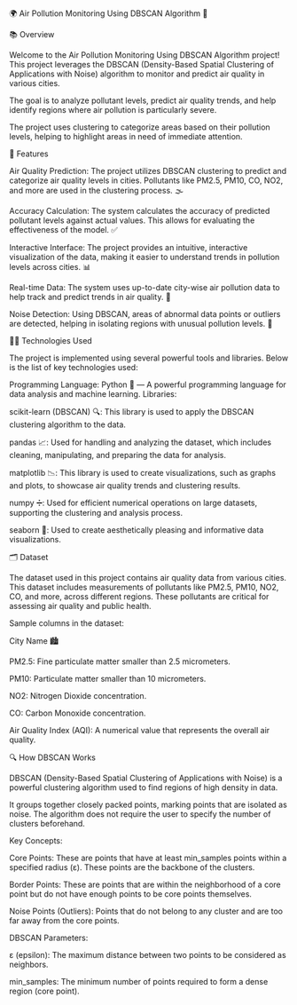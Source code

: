 🌍 Air Pollution Monitoring Using DBSCAN Algorithm 🌱

📚 Overview

Welcome to the Air Pollution Monitoring Using DBSCAN Algorithm project! This project leverages the DBSCAN (Density-Based Spatial Clustering of Applications with Noise) algorithm to monitor and predict air quality in various cities.

The goal is to analyze pollutant levels, predict air quality trends, and help identify regions where air pollution is particularly severe.

The project uses clustering to categorize areas based on their pollution levels, helping to highlight areas in need of immediate attention.

🚀 Features

Air Quality Prediction: The project utilizes DBSCAN clustering to predict and categorize air quality levels in cities. Pollutants like PM2.5, PM10, CO, NO2, and more are used in the clustering process. 🌫️

Accuracy Calculation: The system calculates the accuracy of predicted pollutant levels against actual values. This allows for evaluating the effectiveness of the model. ✅

Interactive Interface: The project provides an intuitive, interactive visualization of the data, making it easier to understand trends in pollution levels across cities. 📊

Real-time Data: The system uses up-to-date city-wise air pollution data to help track and predict trends in air quality. 🌆

Noise Detection: Using DBSCAN, areas of abnormal data points or outliers are detected, helping in isolating regions with unusual pollution levels. 🚨

🧑‍💻 Technologies Used

The project is implemented using several powerful tools and libraries. Below is the list of key technologies used:

Programming Language: Python 🐍 — A powerful programming language for data analysis and machine learning.
Libraries:

scikit-learn (DBSCAN) 🔍: This library is used to apply the DBSCAN clustering algorithm to the data.

pandas 📈: Used for handling and analyzing the dataset, which includes cleaning, manipulating, and preparing the data for analysis.

matplotlib 📉: This library is used to create visualizations, such as graphs and plots, to showcase air quality trends and clustering results.

numpy ➗: Used for efficient numerical operations on large datasets, supporting the clustering and analysis process.

seaborn 🌈: Used to create aesthetically pleasing and informative data visualizations.

🗂️ Dataset

The dataset used in this project contains air quality data from various cities. This dataset includes measurements of pollutants like PM2.5, PM10, NO2, CO, and more, across different regions. These pollutants are critical for assessing air quality and public health.

Sample columns in the dataset:

City Name 🏙️


PM2.5: Fine particulate matter smaller than 2.5 micrometers.

PM10: Particulate matter smaller than 10 micrometers.

NO2: Nitrogen Dioxide concentration.

CO: Carbon Monoxide concentration.

Air Quality Index (AQI): A numerical value that represents the overall air quality.

🔍 How DBSCAN Works

DBSCAN (Density-Based Spatial Clustering of Applications with Noise) is a powerful clustering algorithm used to find regions of high density in data.

It groups together closely packed points, marking points that are isolated as noise. The algorithm does not require the user to specify the number of clusters beforehand.

Key Concepts:

Core Points: These are points that have at least min_samples points within a specified radius (ε). These points are the backbone of the clusters.

Border Points: These are points that are within the neighborhood of a core point but do not have enough points to be core points themselves.

Noise Points (Outliers): Points that do not belong to any cluster and are too far away from the core points.

DBSCAN Parameters:

ε (epsilon): The maximum distance between two points to be considered as neighbors.

min_samples: The minimum number of points required to form a dense region (core point).
